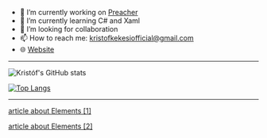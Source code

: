 - 🔭 I’m currently working on [Preacher][preacher]
- 🌱 I’m currently learning C# and Xaml
- 👯 I’m looking for collaboration
- 📫 How to reach me: kristofkekesiofficial@gmail.com
- 🌐 [Website][website]

---

![Kristóf's GitHub stats](https://github-readme-stats.vercel.app/api?username=KristofKekesi&show_icons=true&title_color=eb8c10&icon_color=eb8c10)


[![Top Langs](https://github-readme-stats.vercel.app/api/top-langs/?username=KristofKekesi&title_color=eb8c10)](https://github.com/anuraghazra/github-readme-stats&card_width=100px)

[website]: https://www.kekesi.dev
[elements]: https://github.com/KristofKekesi/Elements/blob/master/README.md
[nasamira]: https://github.com/KristofKekesi/NASA-Mira/blob/master/README.md
[preacher]: https://github.com/KristofKekesi/Preacher/blob/master/README.md
---

[article about Elements [1]](https://flutterfix.com/a-flutter-app-to-track-the-chemistry-chemical-elements/)

[article about Elements [2]](https://morioh.com/p/20193610819c)
